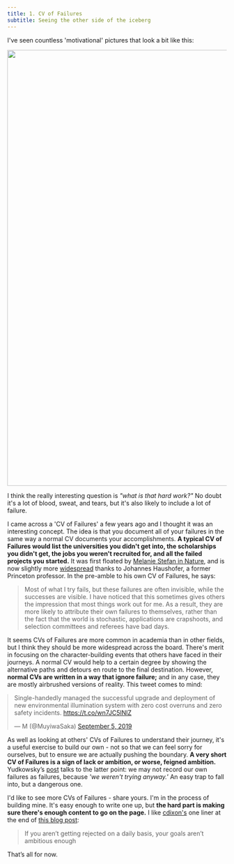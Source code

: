 ```yaml
---
title: 1. CV of Failures
subtitle: Seeing the other side of the iceberg
---
```


I've seen countless 'motivational' pictures that look a bit like this:

<img src='https://taariqismail1.github.io/site/assets/img/posts/1.jpeg' width = 1000px;>


I think the really interesting question is *"what is that hard work?"* No doubt it's a lot of blood, sweat, and tears, but it's also likely to include a lot of failure.

I came across a 'CV of Failures' a few years ago and I thought it was an interesting concept. The idea is that you document all of your failures in the same way a normal CV documents your accomplishments. __A typical CV of Failures would list the universities you didn't get into, the scholarships you didn't get, the jobs you weren't recruited for, and all the failed projects you started.__ It was first floated by [Melanie Stefan in Nature](https://www.nature.com/articles/nj7322-467a), and is now slightly more [widespread](https://www.theguardian.com/education/2016/apr/30/cv-of-failures-princeton-professor-publishes-resume-of-his-career-lows) thanks to Johannes Haushofer, a former Princeton professor. In the pre-amble to his own CV of Failures, he says:

> Most of what I try fails, but these failures are often invisible, while the successes are visible. I have noticed that this sometimes gives others the impression that most things work out for me. As a result, they are more likely to attribute their own failures to themselves, rather than the fact that the world is stochastic, applications are crapshoots, and selection committees and referees have bad days.

It seems CVs of Failures are more common in academia than in other fields, but I think they should be more widespread across the board. There's merit in focusing on the character-building events that others have faced in their journeys. A normal CV would help to a certain degree by showing the alternative paths and detours en route to the final destination. However, __normal CVs are written in a way that ignore failure;__ and in any case, they are mostly airbrushed versions of reality. This tweet comes to mind:

<blockquote class="twitter-tweet" style="margin: auto;"><p lang="en" dir="ltr">Single-handedly managed the successful upgrade and deployment of new environmental illumination system with zero cost overruns and zero safety incidents. <a href="https://t.co/wn7JC5lNlZ">https://t.co/wn7JC5lNlZ</a></p>&mdash; M (@MuyiwaSaka) <a href="https://twitter.com/MuyiwaSaka/status/1169609707113369600?ref_src=twsrc%5Etfw">September 5, 2019</a></blockquote> <script async src="https://platform.twitter.com/widgets.js" charset="utf-8"></script>

As well as looking at others' CVs of Failures to understand their journey, it's a useful exercise to build our own - not so that we can feel sorry for ourselves, but to ensure we are actually pushing the boundary. __A very short CV of Failures is a sign of lack or ambition, or worse, feigned ambition.__ Yudkowsky’s [post](https://www.lesswrong.com/posts/WLJwTJ7uGPA5Qphbp/trying-to-try) talks to the latter point: we may not record our own failures as failures, because _'we weren't trying anyway.'_ An easy trap to fall into, but a dangerous one.

I'd like to see more CVs of Failures - share yours. I'm in the process of building mine. It's easy enough to write one up, but __the hard part is making sure there's enough content to go on the page.__ I like [cdixon's](https://twitter.com/cdixon) one liner at the end of [this blog post](https://cdixon.org/2010/09/12/if-you-arent-getting-rejected-on-a-daily-basis-your-goals-arent-ambitious-enough):

> If you aren’t getting rejected on a daily basis, your goals aren’t ambitious enough

That’s all for now.
